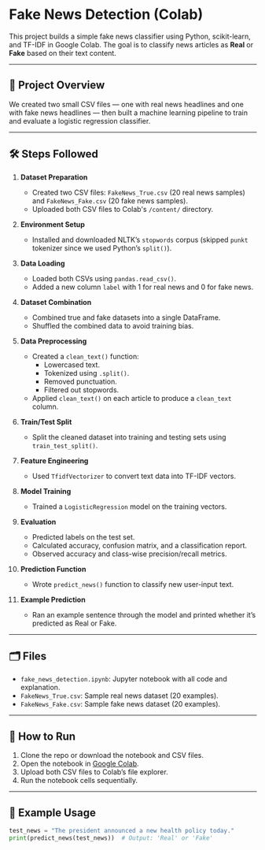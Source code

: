 # Fake News Detection (Colab)

This project builds a simple fake news classifier using Python, scikit-learn, and TF-IDF in Google Colab. The goal is to classify news articles as **Real** or **Fake** based on their text content.

---

## 📌 Project Overview

We created two small CSV files — one with real news headlines and one with fake news headlines — then built a machine learning pipeline to train and evaluate a logistic regression classifier.

---

## 🛠️ Steps Followed

1. **Dataset Preparation**
   - Created two CSV files: `FakeNews_True.csv` (20 real news samples) and `FakeNews_Fake.csv` (20 fake news samples).
   - Uploaded both CSV files to Colab's `/content/` directory.

2. **Environment Setup**
   - Installed and downloaded NLTK’s `stopwords` corpus (skipped `punkt` tokenizer since we used Python’s `split()`).

3. **Data Loading**
   - Loaded both CSVs using `pandas.read_csv()`.
   - Added a new column `label` with 1 for real news and 0 for fake news.

4. **Dataset Combination**
   - Combined true and fake datasets into a single DataFrame.
   - Shuffled the combined data to avoid training bias.

5. **Data Preprocessing**
   - Created a `clean_text()` function:
     - Lowercased text.
     - Tokenized using `.split()`.
     - Removed punctuation.
     - Filtered out stopwords.
   - Applied `clean_text()` on each article to produce a `clean_text` column.

6. **Train/Test Split**
   - Split the cleaned dataset into training and testing sets using `train_test_split()`.

7. **Feature Engineering**
   - Used `TfidfVectorizer` to convert text data into TF-IDF vectors.

8. **Model Training**
   - Trained a `LogisticRegression` model on the training vectors.

9. **Evaluation**
   - Predicted labels on the test set.
   - Calculated accuracy, confusion matrix, and a classification report.
   - Observed accuracy and class-wise precision/recall metrics.

10. **Prediction Function**
    - Wrote `predict_news()` function to classify new user-input text.

11. **Example Prediction**
    - Ran an example sentence through the model and printed whether it’s predicted as Real or Fake.

---

## 🗂️ Files

- `fake_news_detection.ipynb`: Jupyter notebook with all code and explanation.
- `FakeNews_True.csv`: Sample real news dataset (20 examples).
- `FakeNews_Fake.csv`: Sample fake news dataset (20 examples).

---

## 🚀 How to Run

1. Clone the repo or download the notebook and CSV files.
2. Open the notebook in [Google Colab](https://colab.research.google.com/).
3. Upload both CSV files to Colab’s file explorer.
4. Run the notebook cells sequentially.

---

## 🔎 Example Usage

```python
test_news = "The president announced a new health policy today."
print(predict_news(test_news))  # Output: 'Real' or 'Fake'
